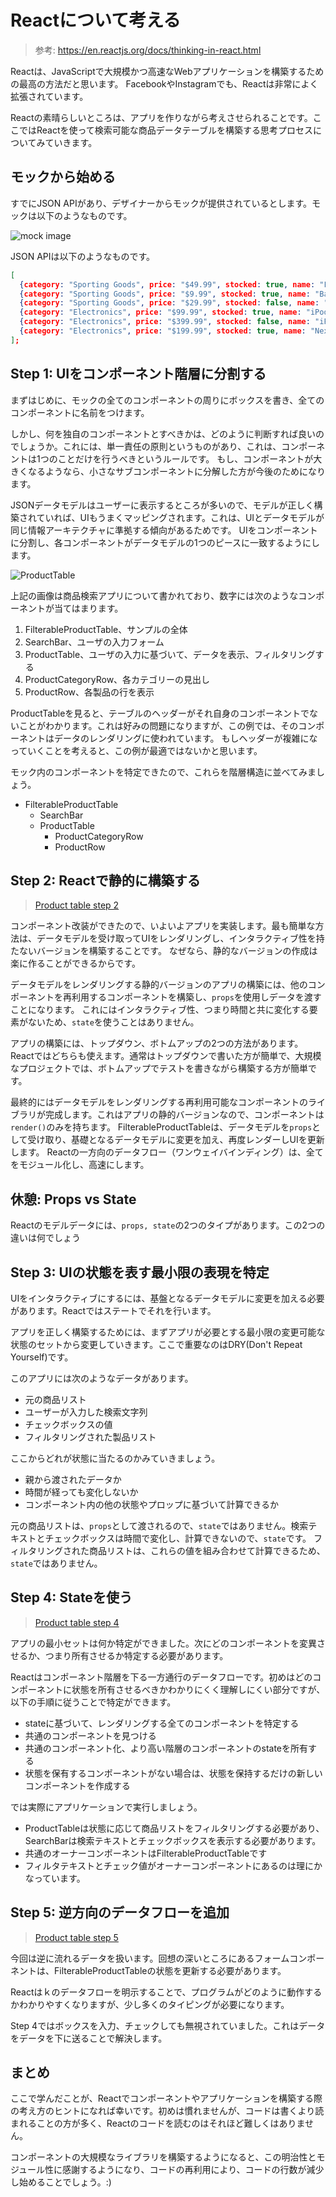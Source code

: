 # Reactについて考える

> 参考: https://en.reactjs.org/docs/thinking-in-react.html

Reactは、JavaScriptで大規模かつ高速なWebアプリケーションを構築するための最高の方法だと思います。
FacebookやInstagramでも、Reactは非常によく拡張されています。

Reactの素晴らしいところは、アプリを作りながら考えさせられることです。ここではReactを使って検索可能な商品データテーブルを構築する思考プロセスについてみていきます。

## モックから始める

すでにJSON APIがあり、デザイナーからモックが提供されているとします。モックは以下のようなものです。

![mock image](https://en.reactjs.org/static/1071fbcc9eed01fddc115b41e193ec11/d4770/thinking-in-react-mock.png)

JSON APIは以下のようなものです。

```json
[
  {category: "Sporting Goods", price: "$49.99", stocked: true, name: "Football"},
  {category: "Sporting Goods", price: "$9.99", stocked: true, name: "Baseball"},
  {category: "Sporting Goods", price: "$29.99", stocked: false, name: "Basketball"},
  {category: "Electronics", price: "$99.99", stocked: true, name: "iPod Touch"},
  {category: "Electronics", price: "$399.99", stocked: false, name: "iPhone 5"},
  {category: "Electronics", price: "$199.99", stocked: true, name: "Nexus 7"}
];
```

## Step 1: UIをコンポーネント階層に分割する

まずはじめに、モックの全てのコンポーネントの周りにボックスを書き、全てのコンポーネントに名前をつけます。

しかし、何を独自のコンポーネントとすべきかは、どのように判断すれば良いのでしょうか。これには、単一責任の原則というものがあり、これは、コンポーネントは1つのことだけを行うべきというルールです。
もし、コンポーネントが大きくなるようなら、小さなサブコンポーネントに分解した方が今後のためになります。

JSONデータモデルはユーザーに表示するところが多いので、モデルが正しく構築されていれば、UIもうまくマッピングされます。これは、UIとデータモデルが同じ情報アーキテクチャに準拠する傾向があるためです。
UIをコンポーネントに分割し、各コンポーネントがデータモデルの1つのピースに一致するようにします。

![ProductTable](https://en.reactjs.org/static/9381f09e609723a8bb6e4ba1a7713b46/90cbd/thinking-in-react-components.png)

上記の画像は商品検索アプリについて書かれており、数字には次のようなコンポーネントが当てはまります。

1. FilterableProductTable、サンプルの全体
2. SearchBar、ユーザの入力フォーム
3. ProductTable、ユーザの入力に基づいて、データを表示、フィルタリングする
4. ProductCategoryRow、各カテゴリーの見出し
5. ProductRow、各製品の行を表示

ProductTableを見ると、テーブルのヘッダーがそれ自身のコンポーネントでないことがわかります。これは好みの問題になりますが、この例では、そのコンポーネントはデータのレンダリングに使われています。
もしヘッダーが複雑になっていくことを考えると、この例が最適ではないかと思います。

モック内のコンポーネントを特定できたので、これらを階層構造に並べてみましょう。

- FilterableProductTable
    - SearchBar
    - ProductTable
      - ProductCategoryRow
      - ProductRow

## Step 2: Reactで静的に構築する

> [Product table step 2](https://codepen.io/gaearon/pen/BwWzwm)

コンポーネント改装ができたので、いよいよアプリを実装します。最も簡単な方法は、データモデルを受け取ってUIをレンダリングし、インタラクティブ性を持たないバージョンを構築することです。
なぜなら、静的なバージョンの作成は楽に作ることができるからです。

データモデルをレンダリングする静的バージョンのアプリの構築には、他のコンポーネントを再利用するコンポーネントを構築し、`props`を使用しデータを渡すことになります。
これにはインタラクティブ性、つまり時間と共に変化する要素がないため、`state`を使うことはありません。

アプリの構築には、トップダウン、ボトムアップの2つの方法があります。Reactではどちらも使えます。通常はトップダウンで書いた方が簡単で、大規模なプロジェクトでは、ボトムアップでテストを書きながら構築する方が簡単です。

最終的にはデータモデルをレンダリングする再利用可能なコンポーネントのライブラリが完成します。これはアプリの静的バージョンなので、コンポーネントは`render()`のみを持ちます。
FilterableProductTableは、データモデルを`props`として受け取り、基礎となるデータモデルに変更を加え、再度レンダーしUIを更新します。
Reactの一方向のデータフロー（ワンウェイバインディング）は、全てをモジュール化し、高速にします。

## 休憩: Props vs State

Reactのモデルデータには、`props, state`の2つのタイプがあります。この2つの違いは何でしょう

## Step 3: UIの状態を表す最小限の表現を特定

UIをインタラクティブにするには、基盤となるデータモデルに変更を加える必要があります。Reactではステートでそれを行います。

アプリを正しく構築するためには、まずアプリが必要とする最小限の変更可能な状態のセットから変更していきます。ここで重要なのはDRY(Don't Repeat Yourself)です。

このアプリには次のようなデータがあります。

- 元の商品リスト
- ユーザーが入力した検索文字列
- チェックボックスの値
- フィルタリングされた製品リスト

ここからどれが状態に当たるのかみていきましょう。

- 親から渡されたデータか
- 時間が経っても変化しないか
- コンポーネント内の他の状態やプロップに基づいて計算できるか

元の商品リストは、`props`として渡されるので、`state`ではありません。検索テキストとチェックボックスは時間で変化し、計算できないので、`state`です。
フィルタリングされた商品リストは、これらの値を組み合わせて計算できるため、`state`ではありません。

## Step 4: Stateを使う

> [Product table step 4](https://codepen.io/gaearon/pen/qPrNQZ)

アプリの最小セットは何か特定ができました。次にどのコンポーネントを変異させるか、つまり所有させるか特定する必要があります。

Reactはコンポーネント階層を下る一方通行のデータフローです。初めはどのコンポーネントに状態を所有させるべきかわかりにくく理解しにくい部分ですが、以下の手順に従うことで特定ができます。

- stateに基づいて、レンダリングする全てのコンポーネントを特定する
- 共通のコンポーネントを見つける
- 共通のコンポーネント化、より高い階層のコンポーネントのstateを所有する
- 状態を保有するコンポーネントがない場合は、状態を保持するだけの新しいコンポーネントを作成する

では実際にアプリケーションで実行しましょう。

- ProductTableは状態に応じて商品リストをフィルタリングする必要があり、SearchBarは検索テキストとチェックボックスを表示する必要があります。
- 共通のオーナーコンポーネントはFilterableProductTableです
- フィルタテキストとチェック値がオーナーコンポーネントにあるのは理にかなっています。

## Step 5: 逆方向のデータフローを追加

> [Product table step 5](https://codepen.io/gaearon/pen/LzWZvb)

今回は逆に流れるデータを扱います。回想の深いところにあるフォームコンポーネントは、FilterableProductTableの状態を更新する必要があります。

Reactはｋのデータフローを明示することで、プログラムがどのように動作するかわかりやすくなりますが、少し多くのタイピングが必要になります。

Step 4ではボックスを入力、チェックしても無視されていました。これはデータをデータを下に送ることで解決します。

## まとめ

ここで学んだことが、Reactでコンポーネントやアプリケーションを構築する際の考え方のヒントになれば幸いです。初めは慣れませんが、コードは書くより読まれることの方が多く、Reactのコードを読むのはそれほど難しくはありません。

コンポーネントの大規模なライブラリを構築するようになると、この明治性とモジュール性に感謝するようになり、コードの再利用により、コードの行数が減少し始めることでしょう。:)
